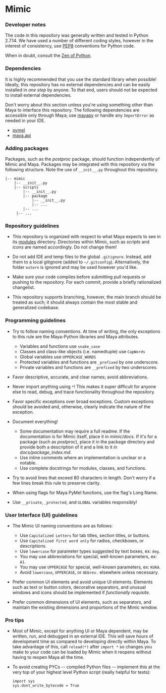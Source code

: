 # Mimic

### Developer notes

The code in this repository was generally written and tested in Python 2.7.14.
We have used a number of different coding styles, however in the interest of
consistency, use [PEP8](https://www.python.org/dev/peps/pep-0008/) conventions
for Python code.

When in doubt, consult the [Zen of Python](https://www.python.org/dev/peps/pep-0020/).


### Dependencies

It is highly recommended that you use the standard library when possible! Ideally,
this repository has no external dependencies and can be easily installed in *one
step* by anyone. To that end, users should not be expected to install external
dependencies.

Don't worry about this section unless you're using something other than Maya to
interface this repository. The following dependencies are accessible only through
Maya; use [mayapy](http://help.autodesk.com/cloudhelp/2016/CHS/Maya-Tech-Docs/PyMel/standalone.html)
or handle any `ImportError` as needed in your IDE.

- [pymel](https://help.autodesk.com/cloudhelp/2016/ENU/Maya-Tech-Docs/PyMel/)
- [maya.api](https://help.autodesk.com/view/MAYAUL/2018/ENU/?guid=__py_ref_index_html)
  
  
### Adding packages

Packages, such as the *postproc* package, should function independently
of Mimic and Maya. Packages may be integrated with this repository via the following
structure. Note the use of `__init__.py` throughout this repository.

```
|-- mimic
    |-- __init__.py
    |-- scripts
        |-- __init__.py
        |-- package
            |-- __init__.py
            |-- ...
        |-- ...
     |-- ...
```


### Repository guidelines

- This repository is organized with respect to what Maya expects to see in its
  [modules](http://help.autodesk.com/view/MAYAUL/2018/ENU/?guid=__files_GUID_CB76E356_753B_4837_8C5B_3296C14872CA_htm) directory. Directories within Mimic, such as *scripts* and *icons*
  are named accordingly. Do not change them!

- Do not add IDE and temp files to the global `.gitignore`. Instead, add them
  to a local gitignore (added to `~/.gitconfig`). Alternatively, the folder
  `extern` is ignored and may be used however you'd like.

- Make sure your code compiles before submitting pull requests or pushing to
  the repository. For each commit, provide a briefly rationalized changelist.
  
- This repository supports branching, however, the main branch should be treated
  as such; it should always contain the most stable and generalized codebase.


### Programming guidelines

- Try to follow naming conventions. At time of writing, the only exceptions to
  this rule are the Maya-Python libraries and Maya attributes.
    - Variables and functions use `snake_case`
    - Classes and class-like objects (i.e. namedtuple) use `CapWords`
    - Global variables use `UPPERCASE_WORDS`
    - Protected variables and functions are `_prefixed` by one underscore.
    - Private variables and functions are `__prefixed` by two underscores.

- Favor descriptive, accurate, and clear names; avoid abbreviations.

- Never import anything using `*`! This makes it super difficult for anyone
  else to read, debug, and trace functionality throughout the repository.

- Favor specific exceptions over broad exceptions. Custom exceptions should
  be avoided and, otherwise, clearly indicate the nature of the exception.

- Document everything!
    - Some documentation may require a full readme.
      If the documentation is for Mimic itself, place it in *mimic/docs*. If it's
      for a package (such as *postproc*), place it in the package directory and
      provide both a description of it and a link to it in *docs/package_index.md*.
    - Use inline comments where an implementation is unclear or a notable.
    - Use complete docstrings for modules, classes, and functions.

- Try to avoid lines that exceed 80 characters in length. Don't worry if a few
  lines break this rule to preserve clarity.

- When using flags for Maya PyMel functions, use the flag's Long Name.

- Use `__private`, `_protected`, and `GLOBAL` variables responsibly!
 

### User Interface (UI) guidelines

- The Mimic UI naming conventions are as follows:
    - Use `Capitalized Letters` for tab titles, section titles, or buttons. 
    - Use `Capitalized first word only` for radios, checkboxes, or descriptions.
    - Use `lowercase` for parameter types suggested by text boxes, ex: `deg`.
    - You may use abbreviations for special, well-known parameters, ex: `A1`.
    - You may use `UPPERCASE` for special, well-known parameters, ex: `KUKA`.
    - Avoid `lowercase`, `UPPERCASE`, or `Abbrev.` elsewhere unless necessary.

- Prefer common UI elements and avoid unique UI elements. Elements such as text
  or button colors, decorative separators, and unusual windows and icons should
  be implemented if *functionally requisite*.
  
- Prefer common dimensions of UI elements, such as separators, and maintain the
  existing dimensions and proportions of the Mimic window.


### Pro tips
 
- Most of Mimic, except for anything UI or Maya dependent, may be written, run,
  and debugged in an external IDE. This will save *hours* of development time as
  compared to developing directly within Maya. To take advantage of this, call
  `reload(*)` after `import *` so changes you make to your code can be loaded by
  Mimic when it reopens without having to reopen Maya all the time.
  
- To avoid creating PYCs -- compiled Python files -- implement this at the very
  top of your highest level Python script (really helpful for tests):
  
    ```
    import sys
    sys.dont_write_bytecode = True
    ```
    
  
#
